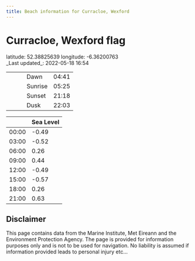 ```yaml
---
title: Beach information for Curracloe, Wexford
---
```

# Curracloe, Wexford <span class="material-icons blue-flag">flag</span>

<div class="location-info">latitude: 52.38825639 longitude: -6.36200763</div>
<div class="met-eireann-warnings"></div>
_Last updated_: 2022-05-18 16:54

|   |   |   |   |   |
|---|---|---|---|---|
|   |   |   | Dawn  | 04:41 |
|   |   |   | Sunrise  | 05:25 |
|   |   |   | Sunset  | 21:18 |
|   |   |   | Dusk  | 22:03 |

<div></div>

|   | Sea Level  |
|---|---|
| 00:00 | -0.49 |
| 03:00 | -0.52 |
| 06:00 | 0.26 |
| 09:00 | 0.44 |
| 12:00 | -0.49 |
| 15:00 | -0.57 |
| 18:00 | 0.26 |
| 21:00 | 0.63 |

## Disclaimer

This page contains data from the Marine Institute,
Met Eireann and the Environment Protection Agency. The page is provided for
information purposes only and is not to be used for navigation. No liability
is assumed if information provided leads to personal injury etc...